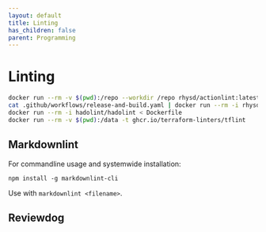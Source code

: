```yaml
---
layout: default
title: Linting
has_children: false
parent: Programming
---
```


# Linting

```bash
docker run --rm -v $(pwd):/repo --workdir /repo rhysd/actionlint:latest -color
cat .github/workflows/release-and-build.yaml | docker run --rm -i rhysd/actionlint:latest -color --verbose -
docker run --rm -i hadolint/hadolint < Dockerfile
docker run --rm -v $(pwd):/data -t ghcr.io/terraform-linters/tflint
```

## Markdownlint

For commandline usage and systemwide installation:

```
npm install -g markdownlint-cli
```

Use with `markdownlint <filename>`.

## Reviewdog
